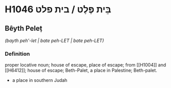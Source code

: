 # H1046 בֵּית פֶּלֶט / בית פלט

## Bêyth Peleṭ

_(bayth peh'-let | bate peh-LET | bate peh-LET)_

### Definition

proper locative noun; house of escape, place of escape; from [[H1004]] and [[H6412]]; house of escape; Beth-Palet, a place in Palestine; Beth-palet.

- a place in southern Judah
